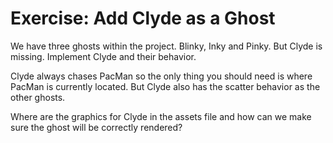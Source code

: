 # Exercise: Add Clyde as a Ghost

We have three ghosts within the project. Blinky, Inky and Pinky. But Clyde is missing. Implement Clyde and their
behavior.

Clyde always chases PacMan so the only thing you should need is where PacMan is currently located. But Clyde also has
the scatter behavior as the other ghosts.

Where are the graphics for Clyde in the assets file and how can we make sure the ghost will be correctly rendered?
